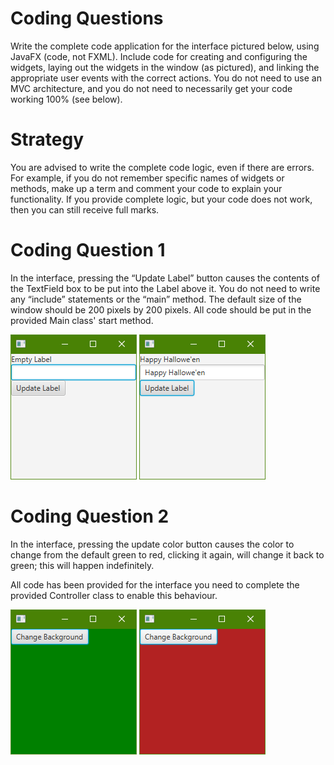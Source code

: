 # Coding Questions 

Write the complete code application for the interface pictured below, using JavaFX (code, not FXML). Include code for creating and configuring the widgets, laying out the widgets in the window (as pictured), and linking the appropriate user events with the correct actions. You do not need to use an MVC architecture, and you do not need to necessarily get your code working 100% (see below). 

# Strategy

You are advised to write the complete code logic, even if there are errors. For example, if you do not remember specific names of widgets or methods, make up a term and comment your code to explain your functionality. If you provide complete logic, but your code does not work, then you can still receive full marks.  

# Coding Question 1

In the interface, pressing the “Update Label” button causes the contents of the TextField box to be put into the Label above it. You do not need to write any “include” statements or the “main” method. The default size of the window should be 200 pixels by 200 pixels. All code should be put in the provided Main class' start method.

![](images/Q1pic1.png) ![](images/Q1pic2.png)

# Coding Question 2

In the interface, pressing the update color button causes the color to change from the default green to red, clicking it again, will change it back to green; this will happen indefinitely. 

All code has been provided for the interface you need to complete the provided Controller class to enable this behaviour.

![](images/Q2pic1.png) ![](images/Q2pic2.png)

